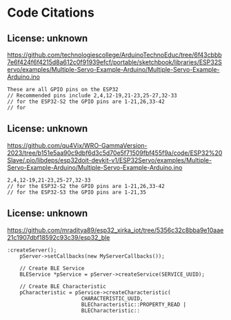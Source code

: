# Code Citations

## License: unknown
https://github.com/technologiescollege/ArduinoTechnoEduc/tree/6f43cbbb7e6f424f6f4215d8a612c0f91939efcf/portable/sketchbook/libraries/ESP32Servo/examples/Multiple-Servo-Example-Arduino/Multiple-Servo-Example-Arduino.ino

```
These are all GPIO pins on the ESP32
// Recommended pins include 2,4,12-19,21-23,25-27,32-33
// for the ESP32-S2 the GPIO pins are 1-21,26,33-42
// for
```


## License: unknown
https://github.com/qu4Vix/WRO-GammaVersion-2023/tree/b151e5aa90c9dbf6d3c5d70e5f71509fbf455f9a/code/ESP32%20Slave/.pio/libdeps/esp32doit-devkit-v1/ESP32Servo/examples/Multiple-Servo-Example-Arduino/Multiple-Servo-Example-Arduino.ino

```
2,4,12-19,21-23,25-27,32-33
// for the ESP32-S2 the GPIO pins are 1-21,26,33-42
// for the ESP32-S3 the GPIO pins are 1-21,35
```


## License: unknown
https://github.com/mraditya89/esp32_xirka_iot/tree/5356c32c8bba9e10aae21c1907dbf18592c93c39/esp32_ble

```
:createServer();
    pServer->setCallbacks(new MyServerCallbacks());

    // Create BLE Service
    BLEService *pService = pServer->createService(SERVICE_UUID);

    // Create BLE Characteristic
    pCharacteristic = pService->createCharacteristic(
                        CHARACTERISTIC_UUID,
                        BLECharacteristic::PROPERTY_READ |
                        BLECharacteristic::
```

